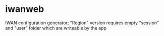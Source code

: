 # iwanweb
IWAN configuration generator; "Region" version
requires empty "session" and "user" folder which are writeable by the app
